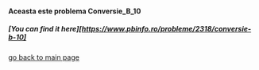 #### Aceasta este problema Conversie_B_10

##### [You can find it here][https://www.pbinfo.ro/probleme/2318/conversie-b-10]

[go back to main page](https://github.com/SergiuMuntean/ProblemePbInfo)
